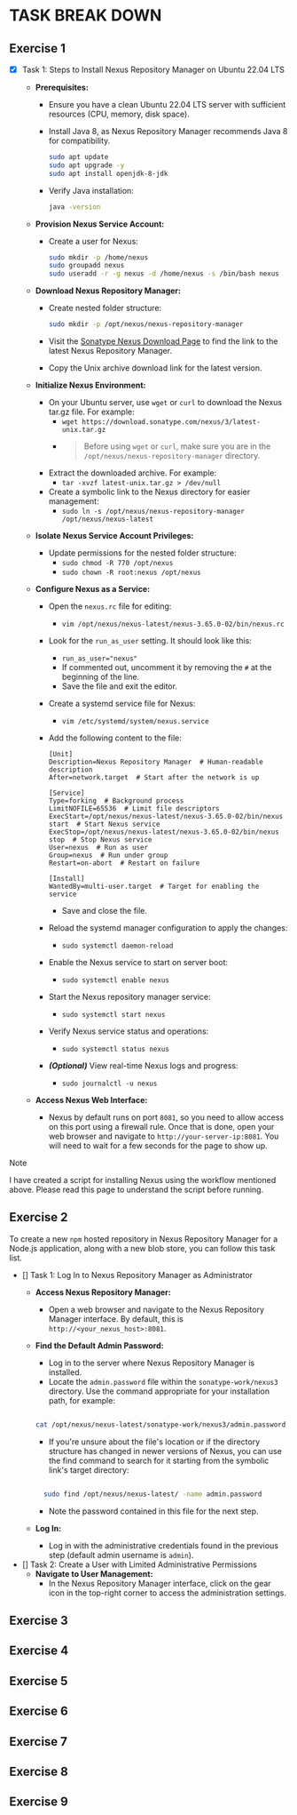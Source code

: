 # TASK BREAK DOWN

## Exercise 1

- [x] Task 1: Steps to Install Nexus Repository Manager on Ubuntu 22.04 LTS
  - **Prerequisites:**
    - Ensure you have a clean Ubuntu 22.04 LTS server with sufficient resources (CPU, memory, disk space).
    - Install Java 8, as Nexus Repository Manager recommends Java 8 for compatibility.

      ```bash
      sudo apt update
      sudo apt upgrade -y
      sudo apt install openjdk-8-jdk
      ```

    - Verify Java installation:

      ```bash
      java -version
      ```

  - **Provision Nexus Service Account:**
    - Create a user for Nexus:

      ```bash
      sudo mkdir -p /home/nexus
      sudo groupadd nexus
      sudo useradd -r -g nexus -d /home/nexus -s /bin/bash nexus
      ```

  - **Download Nexus Repository Manager:**
    - Create nested folder structure:

      ```bash
      sudo mkdir -p /opt/nexus/nexus-repository-manager
      ```

    - Visit the [Sonatype Nexus Download Page](https://help.sonatype.com/repomanager3/product-information/download) to find the link to the latest Nexus Repository Manager.
    - Copy the Unix archive download link for the latest version.
  - **Initialize Nexus Environment:**
    - On your Ubuntu server, use `wget` or `curl` to download the Nexus tar.gz file. For example:
      - `wget https://download.sonatype.com/nexus/3/latest-unix.tar.gz`
      - > Before using `wget` or `curl`, make sure you are in the `/opt/nexus/nexus-repository-manager` directory.
    - Extract the downloaded archive. For example:
      - `tar -xvzf latest-unix.tar.gz > /dev/null`
    - Create a symbolic link to the Nexus directory for easier management:
      - `sudo ln -s /opt/nexus/nexus-repository-manager /opt/nexus/nexus-latest`
  - **Isolate Nexus Service Account Privileges:**
    - Update permissions for the nested folder structure:
      - `sudo chmod -R 770 /opt/nexus`
      - `sudo chown -R root:nexus /opt/nexus`
  - **Configure Nexus as a Service:**
    - Open the `nexus.rc` file for editing:
      - `vim /opt/nexus/nexus-latest/nexus-3.65.0-02/bin/nexus.rc`
    - Look for the `run_as_user` setting. It should look like this:
      - `run_as_user="nexus"`
      - If commented out, uncomment it by removing the `#` at the beginning of the line.
      - Save the file and exit the editor.
    - Create a systemd service file for Nexus:
      - `vim /etc/systemd/system/nexus.service`
    - Add the following content to the file:

      ```(systemd config)
      [Unit]
      Description=Nexus Repository Manager  # Human-readable description
      After=network.target  # Start after the network is up

      [Service]
      Type=forking  # Background process
      LimitNOFILE=65536  # Limit file descriptors
      ExecStart=/opt/nexus/nexus-latest/nexus-3.65.0-02/bin/nexus start  # Start Nexus service
      ExecStop=/opt/nexus/nexus-latest/nexus-3.65.0-02/bin/nexus stop  # Stop Nexus service
      User=nexus  # Run as user
      Group=nexus  # Run under group
      Restart=on-abort  # Restart on failure

      [Install]
      WantedBy=multi-user.target  # Target for enabling the service
      ```

      - Save and close the file.
    - Reload the systemd manager configuration to apply the changes:
      - `sudo systemctl daemon-reload`
    - Enable the Nexus service to start on server boot:
      - `sudo systemctl enable nexus`
    - Start the Nexus repository manager service:
      - `sudo systemctl start nexus`
    - Verify Nexus service status and operations:
      - `sudo systemctl status nexus`
    - ***(Optional)*** View real-time Nexus logs and progress:
      - `sudo journalctl -u nexus`
  - **Access Nexus Web Interface:**
    - Nexus by default runs on port `8081`, so you need to allow access on this port using a firewall rule. Once that is done, open your web browser and navigate to `http://your-server-ip:8081`. You will need to wait for a few seconds for the page to show up.

> [!NOTE]
> I have created a script for installing Nexus using the workflow mentioned above. Please read this page to understand the script before running.

## Exercise 2

To create a new `npm` hosted repository in Nexus Repository Manager for a Node.js application, along with a new blob store, you can follow this task list.

- [] Task 1: Log In to Nexus Repository Manager as Administrator
  - **Access Nexus Repository Manager:**
    - Open a web browser and navigate to the Nexus Repository Manager interface. By default, this is `http://<your_nexus_host>:8081`.
  - **Find the Default Admin Password:**
    - Log in to the server where Nexus Repository Manager is installed.
    - Locate the `admin.password` file within the `sonatype-work/nexus3` directory. Use the command appropriate for your installation path, for example:

     ```bash

     cat /opt/nexus/nexus-latest/sonatype-work/nexus3/admin.password

     ```

    - If you're unsure about the file's location or if the directory structure has changed in newer versions of Nexus, you can use the find command to search for it starting from the symbolic link's target directory:

    ```bash

      sudo find /opt/nexus/nexus-latest/ -name admin.password

    ```

    - Note the password contained in this file for the next step.
  - **Log In:**
    - Log in with the administrative credentials found in the previous step (default admin username is `admin`).
- [] Task 2: Create a User with Limited Administrative Permissions
  - **Navigate to User Management:**
    - In the Nexus Repository Manager interface, click on the gear icon in the top-right corner to access the administration settings.

## Exercise 3

## Exercise 4

## Exercise 5

## Exercise 6

## Exercise 7

## Exercise 8

## Exercise 9
